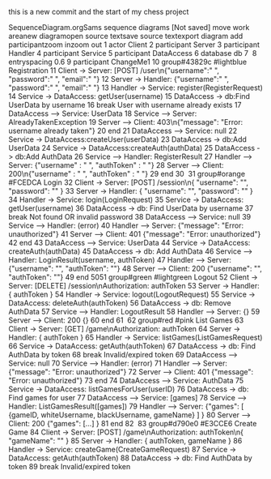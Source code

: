 this is a new commit and the start of my chess project



SequenceDiagram.orgSams sequence diagrams [Not saved]   move work areanew diagramopen source textsave source textexport diagram
add participantzoom inzoom out
1
actor Client
2
participant Server
3
participant Handler
4
participant Service
5
participant DataAccess
6
database db
7
​
8
entryspacing 0.6
9
participant ChangeMe1
10
group#43829c #lightblue Registration
11
Client -> Server: [POST] /user\n{"username":" ", "password":" ", "email":" "}
12
Server -> Handler: {"username":" ", "password":" ", "email":" "}
13
Handler -> Service: register(RegisterRequest)
14
Service -> DataAccess: getUser(username)
15
DataAccess -> db:Find UserData by username
16
break User with username already exists
17
DataAccess --> Service: UserData
18
Service --> Server: AlreadyTakenException
19
Server --> Client: 403\n{"message": "Error: username already taken"}
20
end
21
DataAccess --> Service: null
22
Service -> DataAccess:createUser(userData)
23
DataAccess -> db:Add UserData
24
Service -> DataAccess:createAuth(authData)
25
DataAccess -> db:Add AuthData
26
Service --> Handler: RegisterResult
27
Handler --> Server: {"username" : " ", "authToken" : " "}
28
Server --> Client: 200\n{"username" : " ", "authToken" : " "}
29
end
30
​
31
group#orange #FCEDCA Login
32
Client -> Server: [POST] /session\n{ "username": "", "password": "" }
33
Server -> Handler: { "username": "", "password": "" }
34
Handler -> Service: login(LoginRequest)
35
Service -> DataAccess: getUser(username)
36
DataAccess -> db: Find UserData by username
37
break Not found OR invalid password
38
DataAccess --> Service: null
39
Service --> Handler: (error)
40
Handler --> Server: {"message": "Error: unauthorized"}
41
Server --> Client: 401 {"message": "Error: unauthorized"}
42
end
43
DataAccess --> Service: UserData
44
Service -> DataAccess: createAuth(authData)
45
DataAccess -> db: Add AuthData
46
Service --> Handler: LoginResult(username, authToken)
47
Handler --> Server: {"username": "", "authToken": ""}
48
Server --> Client: 200 {"username": "", "authToken": ""}
49
end
50
​
51
group#green #lightgreen Logout
52
Client -> Server: [DELETE] /session\nAuthorization: authToken
53
Server -> Handler: { authToken }
54
Handler -> Service: logout(LogoutRequest)
55
Service -> DataAccess: deleteAuth(authToken)
56
DataAccess -> db: Remove AuthData
57
Service --> Handler: LogoutResult
58
Handler --> Server: {}
59
Server --> Client: 200 {}
60
end
61
​
62
group#red #pink List Games
63
Client -> Server: [GET] /game\nAuthorization: authToken
64
Server -> Handler: { authToken }
65
Handler -> Service: listGames(ListGamesRequest)
66
Service -> DataAccess: getAuth(authToken)
67
DataAccess -> db: Find AuthData by token
68
break Invalid/expired token
69
DataAccess --> Service: null
70
Service --> Handler: (error)
71
Handler --> Server: {"message": "Error: unauthorized"}
72
Server --> Client: 401 {"message": "Error: unauthorized"}
73
end
74
DataAccess --> Service: AuthData
75
Service -> DataAccess: listGamesForUser(userID)
76
DataAccess -> db: Find games for user
77
DataAccess --> Service: [games]
78
Service --> Handler: ListGamesResult([games])
79
Handler --> Server: {"games": [ {gameID, whiteUsername, blackUsername, gameName} ] }
80
Server --> Client: 200 {"games": [...] }
81
end
82
​
83
group#d790e0 #E3CCE6 Create Game
84
Client -> Server: [POST] /game\nAuthorization: authToken\n{ "gameName": "" }
85
Server -> Handler: { authToken, gameName }
86
Handler -> Service: createGame(CreateGameRequest)
87
Service -> DataAccess: getAuth(authToken)
88
DataAccess -> db: Find AuthData by token
89
break Invalid/expired token
